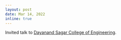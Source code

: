 ```yaml
---
layout: post
date: Mar 14, 2022
inline: true
---
```


Invited talk to [Dayanand Sagar College of Engineering](https://www.dsce.edu.in/).
